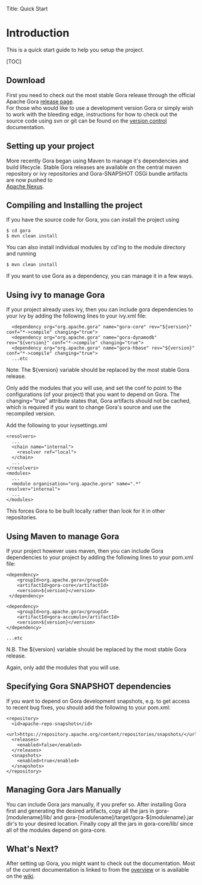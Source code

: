Title: Quick Start

Introduction
=============

This is a quick start guide to help you setup the project.

[TOC]

Download
--------

First you need to check out the most stable Gora release through the official 
Apache Gora [release page](../downloads.html).  
For those who would like to use a development version Gora or simply wish to 
work with the bleeding edge, instructions for how to check out the source 
code using svn or git can be found on the [version control](../version_control.html) documentation. 

Setting up your project
-----------------------

More recently Gora began using Maven to manage it's dependencies and build lifecycle. 
Stable Gora releases are available on the central maven repository or ivy repositories 
and Gora-SNAPSHOT OSGi bundle artifacts are now pushed to  
<a href="https://repository.apache.org/index.html#nexus-search;quick~gora">Apache Nexus</a>.</p>

Compiling and Installing the project
---------------------

If you have the source code for Gora, you can install the project using

    $ cd gora 
    $ mvn clean install

You can also install individual modules by cd'ing to the module directory and running

    $ mvn clean install

If you want to use Gora as a dependency, you can manage it in a few ways. 

Using ivy to manage Gora
------------------------

If your project already uses ivy, then you can include gora dependencies
to your ivy by adding the following lines to your ivy.xml file: 

      <dependency org="org.apache.gora" name="gora-core" rev="${version}" conf="*->compile" changing="true">
      <dependency org="org.apache.gora" name="gora-dynamodb" rev="${version}" conf="*->compile" changing="true">
      <dependency org="org.apache.gora" name="gora-hbase" rev="${version}" conf="*->compile" changing="true">      
      ...etc

Note: The ${version} variable should be replaced by the most stable Gora release.
    
Only add the modules that you will use, and set the conf to point to the 
configurations (of your project) that you want to depend on Gora. The 
changing="true" attribute states that, Gora artifacts 
should not be cached, which is required if you want to change Gora's 
source and use the recompiled version.

Add the following to your ivysettings.xml

    <resolvers>
      ...
      <chain name="internal">
        <resolver ref="local">
      </chain>
      ...
    </resolvers>
    <modules>
      ...
      <module organisation="org.apache.gora" name=".*" resolver="internal">
      ...
    </modules>

This forces Gora to be built locally rather than look for it in other repositories.

Using Maven to manage Gora
--------------------------

If your project however uses maven, then you can include Gora dependencies
to your project by adding the following lines to your pom.xml file: 


	<dependency>
  		<groupId>org.apache.gora</groupId>
  		<artifactId>gora-core</artifactId>
  		<version>${version}</version>
	 </dependency>

	<dependency>
  		<groupId>org.apache.gora</groupId>
  		<artifactId>gora-accumulo</artifactId>
  		<version>${version}</version>
	</dependency>
    
	...etc

N.B. The ${version} variable should be replaced by the most stable Gora release.
    
Again, only add the modules that you will use.

Specifying Gora SNAPSHOT dependencies
-------------------------------------

If you want to depend on Gora development snapshots, e.g. to get access to recent bug fixes, 
you should add the following to your pom.xml:

    <repository>
      <id>apache-repo-snapshots</id>
      <url>https://repository.apache.org/content/repositories/snapshots/</url>
      <releases>
        <enabled>false</enabled>
      </releases>
      <snapshots>
        <enabled>true</enabled>
      </snapshots>
    </repository>


Managing Gora Jars Manually
---------------------------

You can include Gora jars manually, if you prefer so. After installing Gora 
first and generating the desired artifacts, copy all the jars in gora-[modulename]/lib/ 
and gora-[modulename]/target/gora-${modulename}.jar dir's to your desired 
location. Finally copy all the jars in gora-core/lib/ since all of the 
modules depend on gora-core. 

What's Next?
------------

After setting up Gora, you might want to check out the documentation. 
Most of the current documentation is linked to from the [overview](./index.html)
or is available on the [wiki](https://cwiki.apache.org/confluence/display/GORA/Index). 
